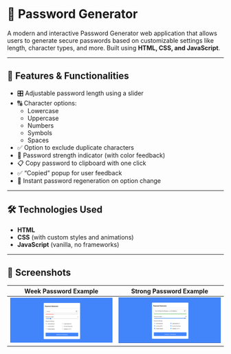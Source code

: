 # 🔐 Password Generator

A modern and interactive Password Generator web application that allows users to generate secure passwords based on customizable settings like length, character types, and more. Built using **HTML, CSS, and JavaScript**.

---
## 🚀 Features & Functionalities

- 🎛 Adjustable password length using a slider
- 🔠 Character options:
    - Lowercase
    - Uppercase
    - Numbers
    - Symbols
    - Spaces
- ✅ Option to exclude duplicate characters
- 💪 Password strength indicator (with color feedback)
- 📋 Copy password to clipboard with one click
- ✅ “Copied” popup for user feedback
- 🔄 Instant password regeneration on option change

---

## 🛠 Technologies Used

- **HTML**
- **CSS** (with custom styles and animations)
- **JavaScript** (vanilla, no frameworks)

---
## 📸 Screenshots

| Week Password Example                          | Strong Password Example             |
|------------------------------------------------|-------------------------------------|
| ![Password Generator UI](./screenshots/01.png) | ![Copy Popup](./screenshots/02.png) |




